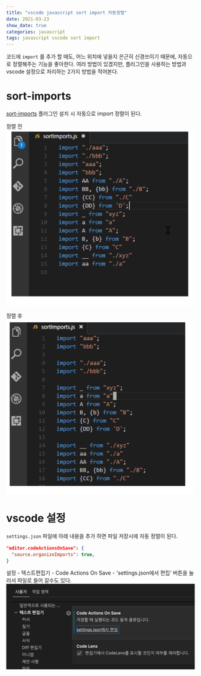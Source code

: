 ```yaml
---
title: "vscode javascript sort import 자동정렬"
date: 2021-03-23
show_date: true
categories: javascript
tags: javascript vscode sort import
---
```


코드에 `import` 를 추가 할 때도, 어느 위치에 넣을지 은근히 신경쓰이기 때문에, 자동으로 정렬해주는 기능을 좋아한다. 여러 방법이 있겠지만, 플러그인을 사용하는 방법과 vscode 설정으로 처리하는 2가지 방법을 적어본다.

# sort-imports

[sort-imports](https://marketplace.visualstudio.com/items?itemName=amatiasq.sort-imports) 플러그인 설치 시 자동으로 import 정렬이 된다.

정렬 전
![정렬 전](/assets/img/sortimports_0.png)

정렬 후
![정렬 후](/assets/img/sortimports_1.png)

# vscode 설정

`settings.json` 파일에 아래 내용을 추가 하면 파일 저장시에 자동 정렬이 된다.

```json
"editor.codeActionsOnSave": {
  "source.organizeImports": true,
}
```

설정 - 텍스트편집기 - Code Actions On Save - 'settings.json에서 편집' 버튼을 눌러서 파일로 들어 갈수도 있다.
![설정](/assets/img/sortimports_2.png)
